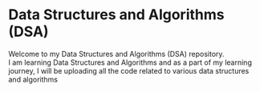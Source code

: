 <h1>Data Structures and Algorithms (DSA)</h1>

Welcome to my Data Structures and Algorithms (DSA) repository. <br>
I am learning  Data Structures and Algorithms and as a  part of my learning journey, I will be uploading all the code related to various data structures and algorithms

